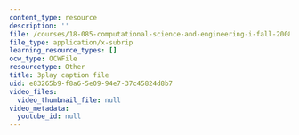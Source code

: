 ```yaml
---
content_type: resource
description: ''
file: /courses/18-085-computational-science-and-engineering-i-fall-2008/e83265b9f8a65e0994e737c45824d8b7_Y_lWzD2vigk.vtt
file_type: application/x-subrip
learning_resource_types: []
ocw_type: OCWFile
resourcetype: Other
title: 3play caption file
uid: e83265b9-f8a6-5e09-94e7-37c45824d8b7
video_files:
  video_thumbnail_file: null
video_metadata:
  youtube_id: null
---
```

